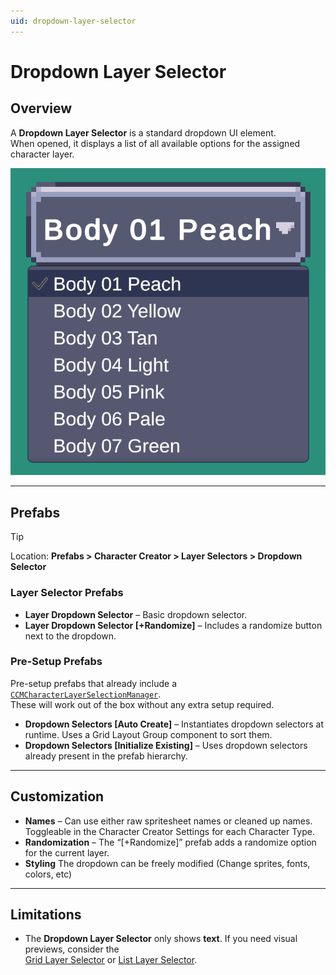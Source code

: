 ```yaml
---
uid: dropdown-layer-selector
---
```


# Dropdown Layer Selector

## Overview

A **Dropdown Layer Selector** is a standard dropdown UI element.  
When opened, it displays a list of all available options for the assigned character layer.

![Dropdown Layer Selector](/images/dropdown-layer-selector.png)

---

## Prefabs

> [!TIP]
> Location: **Prefabs > Character Creator > Layer Selectors > Dropdown Selector**

### Layer Selector Prefabs
- **Layer Dropdown Selector** – Basic dropdown selector.  
- **Layer Dropdown Selector [+Randomize]** – Includes a randomize button next to the dropdown.  

### Pre-Setup Prefabs
Pre-setup prefabs that already include a  
[`CCMCharacterLayerSelectionManager`](xref:BlazerTech.CharacterManagement.CharacterCreator.CCMCharacterLayerSelectionManager).  
These will work out of the box without any extra setup required.

- **Dropdown Selectors [Auto Create]** – Instantiates dropdown selectors at runtime. Uses a Grid Layout Group component to sort them.  
- **Dropdown Selectors [Initialize Existing]** – Uses dropdown selectors already present in the prefab hierarchy.  

---

## Customization

- **Names** – Can use either raw spritesheet names or cleaned up names. Toggleable in the Character Creator Settings for each Character Type.
- **Randomization** – The “[+Randomize]” prefab adds a randomize option for the current layer.  
- **Styling** The dropdown can be freely modified (Change sprites, fonts, colors, etc)  

---

## Limitations

- The **Dropdown Layer Selector** only shows **text**. If you need visual previews, consider the  
  [Grid Layer Selector](xref:grid-layer-selector) or [List Layer Selector](xref:list-layer-selector).